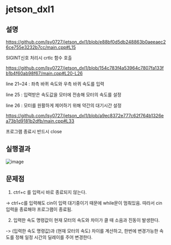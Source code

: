 # jetson_dxl1

## 설명

https://github.com/lsy0727/jetson_dxl1/blob/e88bf0d5db248863b0aeeaec26ce755e3232b7cc/main.cpp#L15

SIGINT신호 처리시 crtlc 함수 호출

https://github.com/lsy0727/jetson_dxl1/blob/154c783f4a53964c7807fa133fb1b4f60ab98f67/main.cpp#L20-L26

line 21~24 : 좌측 바퀴 속도와 우측 바퀴 속도를 입력

line 25 : 입력받은 속도값을 모터에 전송해 모터의 속도를 설정

line 26 : 모터를 원활하게 제어하기 위해 약간의 대기시간 설정

https://github.com/lsy0727/jetson_dxl1/blob/a9ec8372e777c62f764b1326ea73b1d9181b2dfb/main.cpp#L33

프로그램 종료시 반드시 close

## 실행결과

![image](https://github.com/user-attachments/assets/bd9ac33c-a278-4957-94a5-fbe2f1ef92a7)

## 문제점

1. ctrl+c 를 입력시 바로 종료되지 않는다.

-> ctrl+c를 입력해도 cin이 입력 대기중이기 때문에 while문이 멈춰있음. 따라서 cin 입력을 종료해야 프로그램이 종료됨.

2. 입력한 속도 명령값이 현재 모터의 속도와 차이가 클 때 소음과 진동이 발생한다.

-> (입력한 속도 명령값)과 (현재 모터의 속도) 차이를 계산하고, 한번에 변경가능한 속도를 정해 일정 시간의 딜레이를 주어 변경한다.
